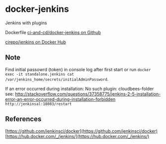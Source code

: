 
# docker-jenkins

Jenkins with plugins

Dockerfile [ci-and-cd/docker-jenkins on Github](https://github.com/ci-and-cd/docker-jenkins)

[cirepo/jenkins on Docker Hub](https://hub.docker.com/r/cirepo/jenkins/)

## Note

Find initial passowrd (token) in console log after first start or run `docker exec -it standalone.jenkins cat /var/jenkins_home/secrets/initialAdminPassword`.

If an error occurred during installation: No such plugin: cloudbees-folder  
see: http://stackoverflow.com/questions/37358775/jenkins-2-5-installation-error-an-error-occurred-during-installation-forbidden  
`http://jenkinsal:18083/restart`

## References

[https://github.com/jenkinsci/docker](https://github.com/jenkinsci/docker)
[https://hub.docker.com/_/jenkins/](https://hub.docker.com/_/jenkins/)
